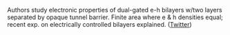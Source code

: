 
Authors study electronic properties of dual-gated e-h bilayers w/two layers separated by opaque tunnel barrier. Finite area where e & h densities equal; recent exp. on electrically controlled bilayers explained. ([Twitter](https://twitter.com/JoshuahHeath/status/1273750207809884160))
